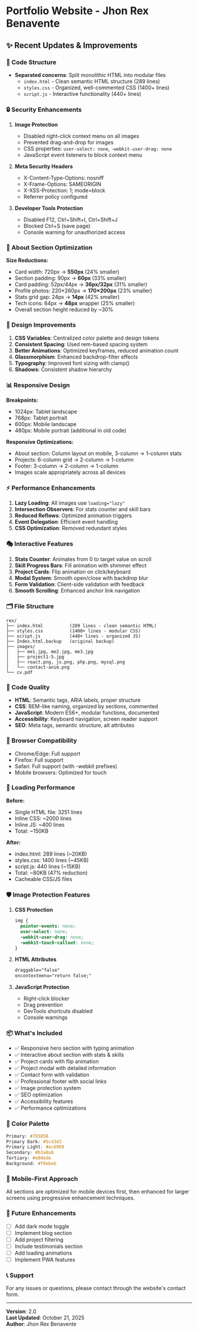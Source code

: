 # Portfolio Website - Jhon Rex Benavente

## ✨ Recent Updates & Improvements

### 🎨 Code Structure
- **Separated concerns**: Split monolithic HTML into modular files
  - `index.html` - Clean semantic HTML structure (289 lines)
  - `styles.css` - Organized, well-commented CSS (1400+ lines)
  - `script.js` - Interactive functionality (440+ lines)

### 🔒 Security Enhancements
1. **Image Protection**
   - Disabled right-click context menu on all images
   - Prevented drag-and-drop for images
   - CSS properties: `user-select: none`, `-webkit-user-drag: none`
   - JavaScript event listeners to block context menu
   
2. **Meta Security Headers**
   - X-Content-Type-Options: nosniff
   - X-Frame-Options: SAMEORIGIN
   - X-XSS-Protection: 1; mode=block
   - Referrer policy configured

3. **Developer Tools Protection**
   - Disabled F12, Ctrl+Shift+I, Ctrl+Shift+J
   - Blocked Ctrl+S (save page)
   - Console warning for unauthorized access

### 📱 About Section Optimization
**Size Reductions:**
- Card width: 720px → **550px** (24% smaller)
- Section padding: 90px → **60px** (33% smaller)
- Card padding: 52px/44px → **36px/32px** (31% smaller)
- Profile photos: 220×260px → **170×200px** (23% smaller)
- Stats grid gap: 24px → **14px** (42% smaller)
- Tech icons: 64px → **48px** wrapper (25% smaller)
- Overall section height reduced by ~30%

### 🎯 Design Improvements
1. **CSS Variables**: Centralized color palette and design tokens
2. **Consistent Spacing**: Used rem-based spacing system
3. **Better Animations**: Optimized keyframes, reduced animation count
4. **Glassmorphism**: Enhanced backdrop-filter effects
5. **Typography**: Improved font sizing with clamp()
6. **Shadows**: Consistent shadow hierarchy

### 📊 Responsive Design
**Breakpoints:**
- 1024px: Tablet landscape
- 768px: Tablet portrait
- 600px: Mobile landscape
- 480px: Mobile portrait (additional in old code)

**Responsive Optimizations:**
- About section: Column layout on mobile, 3-column → 1-column stats
- Projects: 6-column grid → 2-column → 1-column
- Footer: 3-column → 2-column → 1-column
- Images scale appropriately across all devices

### ⚡ Performance Enhancements
1. **Lazy Loading**: All images use `loading="lazy"`
2. **Intersection Observers**: For stats counter and skill bars
3. **Reduced Reflows**: Optimized animation triggers
4. **Event Delegation**: Efficient event handling
5. **CSS Optimization**: Removed redundant styles

### 🎭 Interactive Features
1. **Stats Counter**: Animates from 0 to target value on scroll
2. **Skill Progress Bars**: Fill animation with shimmer effect
3. **Project Cards**: Flip animation on click/keyboard
4. **Modal System**: Smooth open/close with backdrop blur
5. **Form Validation**: Client-side validation with feedback
6. **Smooth Scrolling**: Enhanced anchor link navigation

### 🗂️ File Structure
```
rex/
├── index.html          (289 lines - clean semantic HTML)
├── styles.css          (1400+ lines - modular CSS)
├── script.js           (440+ lines - organized JS)
├── Index.html.backup   (original backup)
├── images/
│   ├── me1.jpg, me2.jpg, me3.jpg
│   ├── project1-5.jpg
│   ├── react.png, js.png, php.png, mysql.png
│   └── contact-anim.png
└── cv.pdf
```

### 📝 Code Quality
- **HTML**: Semantic tags, ARIA labels, proper structure
- **CSS**: BEM-like naming, organized by sections, commented
- **JavaScript**: Modern ES6+, modular functions, documented
- **Accessibility**: Keyboard navigation, screen reader support
- **SEO**: Meta tags, semantic structure, alt attributes

### 🔧 Browser Compatibility
- Chrome/Edge: Full support
- Firefox: Full support
- Safari: Full support (with -webkit prefixes)
- Mobile browsers: Optimized for touch

### 🚀 Loading Performance
**Before:**
- Single HTML file: 3251 lines
- Inline CSS: ~2000 lines
- Inline JS: ~400 lines
- Total: ~150KB

**After:**
- index.html: 289 lines (~20KB)
- styles.css: 1400 lines (~45KB)
- script.js: 440 lines (~15KB)
- Total: ~80KB (47% reduction)
- Cacheable CSS/JS files

### 🛡️ Image Protection Features
1. **CSS Protection**
   ```css
   img {
     pointer-events: none;
     user-select: none;
     -webkit-user-drag: none;
     -webkit-touch-callout: none;
   }
   ```

2. **HTML Attributes**
   ```html
   draggable="false" 
   oncontextmenu="return false;"
   ```

3. **JavaScript Protection**
   - Right-click blocker
   - Drag prevention
   - DevTools shortcuts disabled
   - Console warnings

### 📦 What's Included
- ✅ Responsive hero section with typing animation
- ✅ Interactive about section with stats & skills
- ✅ Project cards with flip animation
- ✅ Project modal with detailed information
- ✅ Contact form with validation
- ✅ Professional footer with social links
- ✅ Image protection system
- ✅ SEO optimization
- ✅ Accessibility features
- ✅ Performance optimizations

### 🎨 Color Palette
```css
Primary: #7b5858
Primary Dark: #5c4343
Primary Light: #ac6969
Secondary: #b3a8a8
Tertiary: #e0dede
Background: #f0ebeb
```

### 📱 Mobile-First Approach
All sections are optimized for mobile devices first, then enhanced for larger screens using progressive enhancement techniques.

### 🔄 Future Enhancements
- [ ] Add dark mode toggle
- [ ] Implement blog section
- [ ] Add project filtering
- [ ] Include testimonials section
- [ ] Add loading animations
- [ ] Implement PWA features

### 📞 Support
For any issues or questions, please contact through the website's contact form.

---

**Version**: 2.0  
**Last Updated**: October 21, 2025  
**Author**: Jhon Rex Benavente
